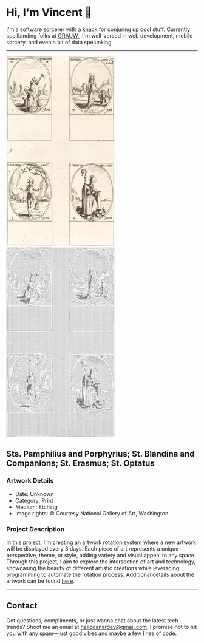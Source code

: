 <html>

# Hi, I'm Vincent 👋
I'm a software sorcerer with a knack for conjuring up cool stuff.
Currently spellbinding folks at [GRAUW.](https://grauw.fr), I'm well-versed in web development, mobile sorcery, and even a bit of data spelunking.
___

![Artwork](picture/artwork.jpg) ![Artwork](picture/ascii_artwork.jpg)
## Sts. Pamphilius and Porphyrius; St. Blandina and Companions; St. Erasmus; St. Optatus
### Artwork Details
- Date: Unknown
- Category: Print
- Medium: Etching
- Image rights: © Courtesy National Gallery of Art, Washington

### Project Description
In this project, I'm creating an artwork rotation system
where a new artwork will be displayed every 3 days. Each piece
of art represents a unique perspective, theme, or style, adding
variety and visual appeal to any space. Through this project, I aim
to explore the intersection of art and technology, showcasing the beauty
of different artistic creations while leveraging programming to automate
the rotation process.
Additional details about the artwork can be found [here](https://www.artsy.net/artwork/jacques-callot-sts-pamphilius-and-porphyrius-st-blandina-and-companions-st-erasmus-st-optatus).

___

## Contact
Got questions, compliments, or just wanna chat about the latest tech trends? Shoot me an email at [hellocanardev@gmail.com](mailto:hellocanardev@gmail.com). I promise not to hit you with any spam—just good vibes and maybe a few lines of code.

</html>
